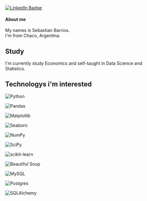 <div id="badges">
  <a href="https://www.linkedin.com/in/dsebastianb/">
    <img src="https://img.shields.io/badge/LinkedIn-blue?style=for-the-badge&logo=linkedin&logoColor=white" alt="LinkedIn Badge"/>
  </a>
</div>

<img src="https://komarev.com/ghpvc/?username=dbsebastian&style=flat-square&color=blue" alt=""/>

#### About me

My names is Sebastian Barrios.  
I'm from Chaco, Argentina.

## Study

I'm currently study Economics
and self-taught in Data Science and Statistics.

## Technologys i'm interested  
  
![Python](https://img.shields.io/badge/python-3670A0?style=for-the-badge&logo=python&logoColor=ffdd54)

![Pandas](https://img.shields.io/badge/pandas-%23150458.svg?style=for-the-badge&logo=pandas&logoColor=white)  

![Matplotlib](https://img.shields.io/badge/Matplotlib-1890db.svg?style=for-the-badge&logo=Matplotlib&logoColor=black)

![Seaborn](https://img.shields.io/badge/Seaborn-%233F4F75.svg?style=for-the-badge&logo=Seaborn&logoColor=white)

![NumPy](https://img.shields.io/badge/numpy-%23013243.svg?style=for-the-badge&logo=numpy&logoColor=white)  

![SciPy](https://img.shields.io/badge/SciPy-%230C55A5.svg?style=for-the-badge&logo=scipy&logoColor=%white)  

![scikit-learn](https://img.shields.io/badge/scikit--learn-%23F7931E.svg?style=for-the-badge&logo=scikit-learn&logoColor=white)  

![Beautiful Soup](https://img.shields.io/badge/Beautiful-Soup-green.svg?style=for-the-badge&logo=Beautiful-Soup&logoColor=white)


![MySQL](https://img.shields.io/badge/mysql-%2300f.svg?style=for-the-badge&logo=mysql&logoColor=white)  

![Postgres](https://img.shields.io/badge/postgres-%23316192.svg?style=for-the-badge&logo=postgresql&logoColor=white)

![SQLAlchemy](https://img.shields.io/badge/SQLalchemy-red.svg?style=for-the-badge&logo=SQLalchemy&logoColor=white)

